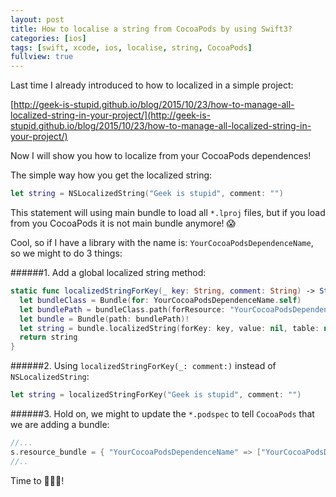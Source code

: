 ```yaml
---
layout: post
title: How to localise a string from CocoaPods by using Swift3?
categories: [ios]
tags: [swift, xcode, ios, localise, string, CocoaPods]
fullview: true
---
```


Last time I already introduced to how to localized in a simple project:

[http://geek-is-stupid.github.io/blog/2015/10/23/how-to-manage-all-localized-string-in-your-project/](http://geek-is-stupid.github.io/blog/2015/10/23/how-to-manage-all-localized-string-in-your-project/)

Now I will show you how to localize from your CocoaPods dependences!

The simple way how you get the localized string:

```swift
let string = NSLocalizedString("Geek is stupid", comment: "")
```

This statement will using main bundle to load all `*.lproj` files, but if you load from you CocoaPods it is not main bundle anymore! 😱

Cool, so if I have a library with the name is: `YourCocoaPodsDependenceName`, so we might to do 3 things:

######1. Add a global localized string method:

```swift
static func localizedStringForKey(_ key: String, comment: String) -> String {
  let bundleClass = Bundle(for: YourCocoaPodsDependenceName.self)
  let bundlePath = bundleClass.path(forResource: "YourCocoaPodsDependenceName", ofType: "bundle")!
  let bundle = Bundle(path: bundlePath)!
  let string = bundle.localizedString(forKey: key, value: nil, table: nil)
  return string
}
```

######2. Using `localizedStringForKey(_: comment:)` instead of `NSLocalizedString`:

```swift
let string = localizedStringForKey("Geek is stupid", comment: "")
```

######3. Hold on, we might to update the `*.podspec` to tell `CocoaPods` that we are adding a bundle:

```swift
//...
s.resource_bundle = { "YourCocoaPodsDependenceName" => ["YourCocoaPodsDependenceName/**/*.lproj"] }
//..
```

Time to 🚀🚀🚀!